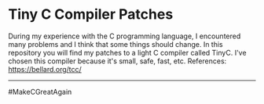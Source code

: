 # Tiny C Compiler Patches
During my experience with the C programming language, I encountered many problems and I think that some things should change. In this repository you will find my patches to a light C compiler called TinyC. I've chosen this compiler because it's small, safe, fast, etc. References: https://bellard.org/tcc/


---
#MakeCGreatAgain
